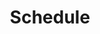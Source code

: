 ---
title: Schedule
link: https://learningsuite.byu.edu/.YNti/cid-RI4f85SM8NmP/calendar
new_window: true
icon: far fa-calendar"
---